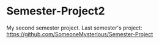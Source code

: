 # Semester-Project2
My second semester project.
Last semester's project:
https://github.com/SomeoneMysterious/Semester-Project
